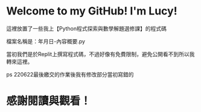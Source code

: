 # Welcome to my GitHub! I'm Lucy!
這裡放置了一些我上【Python程式探索與數學解題選修課】的程式碼

檔案名稱是：年月日-內容概要.py

當初我們是於Replit上撰寫程式碼，不過好像有免費限制，避免公開看不到所以我轉來這裡。

ps 220622最後繳交的作業後我有修改部分當初寫錯的

# 感謝閱讀與觀看！
